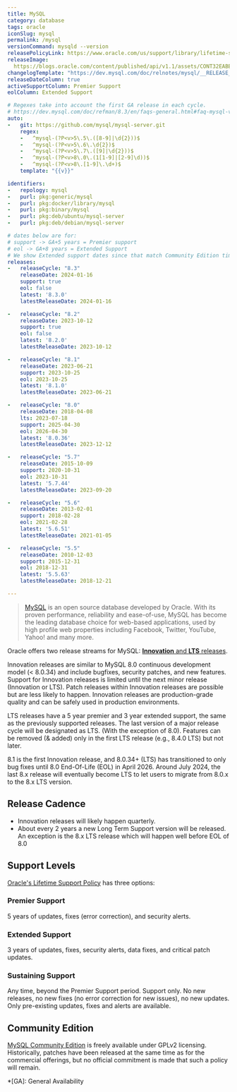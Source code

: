 ```yaml
---
title: MySQL
category: database
tags: oracle
iconSlug: mysql
permalink: /mysql
versionCommand: mysqld --version
releasePolicyLink: https://www.oracle.com/us/support/library/lifetime-support-technology-069183.pdf
releaseImage: 
  https://blogs.oracle.com/content/published/api/v1.1/assets/CONT32EABEA4FBCC4464BD35F58CEEA2EAFD/Medium?format=jpg&channelToken=32954b2a813146c9b9a4fa99364eba8e
changelogTemplate: "https://dev.mysql.com/doc/relnotes/mysql/__RELEASE_CYCLE__/en/news-{{'__LATEST__'|replace:'.','-'}}.html"
releaseDateColumn: true
activeSupportColumn: Premier Support
eolColumn: Extended Support

# Regexes take into account the first GA release in each cycle.
# https://dev.mysql.com/doc/refman/8.3/en/faqs-general.html#faq-mysql-version-ga
auto:
-   git: https://github.com/mysql/mysql-server.git
    regex:
    -   ^mysql-(?P<v>5\.5\.([8-9]|\d{2}))$
    -   ^mysql-(?P<v>5\.6\.\d{2})$
    -   ^mysql-(?P<v>5\.7\.([9]|\d{2}))$
    -   ^mysql-(?P<v>8\.0\.(1[1-9]|[2-9]\d))$
    -   ^mysql-(?P<v>8\.[1-9]\.\d+)$
    template: "{{v}}"

identifiers:
-   repology: mysql
-   purl: pkg:generic/mysql
-   purl: pkg:docker/library/mysql
-   purl: pkg:binary/mysql
-   purl: pkg:deb/ubuntu/mysql-server
-   purl: pkg:deb/debian/mysql-server

# dates below are for:
# support -> GA+5 years = Premier support
# eol -> GA+8 years = Extended Support
# We show Extended support dates since that match Community Edition timelines
releases:
-   releaseCycle: "8.3"
    releaseDate: 2024-01-16
    support: true
    eol: false
    latest: '8.3.0'
    latestReleaseDate: 2024-01-16

-   releaseCycle: "8.2"
    releaseDate: 2023-10-12
    support: true
    eol: false
    latest: '8.2.0'
    latestReleaseDate: 2023-10-12

-   releaseCycle: "8.1"
    releaseDate: 2023-06-21
    support: 2023-10-25
    eol: 2023-10-25
    latest: '8.1.0'
    latestReleaseDate: 2023-06-21

-   releaseCycle: "8.0"
    releaseDate: 2018-04-08
    lts: 2023-07-18
    support: 2025-04-30
    eol: 2026-04-30
    latest: '8.0.36'
    latestReleaseDate: 2023-12-12

-   releaseCycle: "5.7"
    releaseDate: 2015-10-09
    support: 2020-10-31
    eol: 2023-10-31
    latest: '5.7.44'
    latestReleaseDate: 2023-09-20

-   releaseCycle: "5.6"
    releaseDate: 2013-02-01
    support: 2018-02-28
    eol: 2021-02-28
    latest: '5.6.51'
    latestReleaseDate: 2021-01-05

-   releaseCycle: "5.5"
    releaseDate: 2010-12-03
    support: 2015-12-31
    eol: 2018-12-31
    latest: '5.5.63'
    latestReleaseDate: 2018-12-21

---
```


> [MySQL](https://www.mysql.com/about/) is an open source database developed by Oracle. With its
> proven performance, reliability and ease-of-use, MySQL has become the leading database choice for
> web-based applications, used by high profile web properties including Facebook, Twitter, YouTube,
> Yahoo! and many more.

Oracle offers two release streams for MySQL:
[**Innovation** and **LTS** releases](https://blogs.oracle.com/mysql/post/introducing-mysql-innovation-and-longterm-support-lts-versions).

Innovation releases are similar to MySQL 8.0 continuous development model (< 8.0.34) and include bugfixes,
security patches, and new features. Support for Innovation releases is limited until the next minor release
(Innovation or LTS). Patch releases within Innovation releases are possible but are less likely to happen.
Innovation releases are production-grade quality and can be safely used in production environments.

LTS releases have a 5 year premier and 3 year extended support, the same as the previously supported releases.
The last version of a major release cycle will be designated as LTS. (With the exception of 8.0).
Features can be removed (& added) only in the first LTS release (e.g., 8.4.0 LTS) but not later.

8.1 is the first Innovation release,
and 8.0.34+ (LTS) has transitioned to only bug fixes until 8.0 End-Of-Life (EOL)
in April 2026. Around July 2024, the last 8.x release will eventually become LTS to
let users to migrate from 8.0.x to the 8.x LTS version.

## Release Cadence

- Innovation releases will likely happen quarterly.
- About every 2 years a new Long Term Support version will be released.
  An exception is the 8.x LTS release which will happen well before EOL of 8.0

## Support Levels

[Oracle's Lifetime Support Policy](https://www.mysql.com/support/) has three options:

### Premier Support

5 years of updates, fixes (error correction), and security alerts.

### Extended Support

3 years of updates, fixes, security alerts, data fixes, and critical patch updates.

### Sustaining Support

Any time, beyond the Premier Support period. Support only. No new releases, no new fixes (no error
correction for new issues), no new updates. Only pre-existing updates, fixes and alerts are
available.

## Community Edition

[MySQL Community Edition](https://www.mysql.com/products/community/) is freely available under GPLv2
licensing. Historically, patches have been released at the same time as for the commercial
offerings, but no official commitment is made that such a policy will remain.

*[GA]: General Availability
